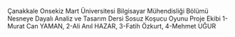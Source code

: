 Çanakkale Onsekiz Mart Üniversitesi Bilgisayar Mühendisliği Bölümü
Nesneye Dayalı Analiz ve Tasarım Dersi 
Sosuz Koşucu Oyunu 
Proje Ekibi
1-Murat Can YAMAN, 
2-Ali Anıl HAZAR, 
3-Fatih Özkurt, 
4-Mehmet UĞUR
